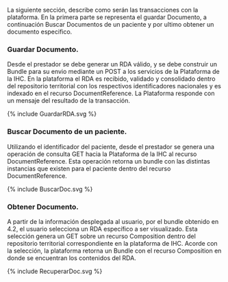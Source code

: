 

La siguiente sección, describe como serán las transacciones con la plataforma. En la primera parte se representa el guardar Documento, a continuación Buscar Documentos de un paciente y por ultimo obtener un documento especifico.

### Guardar Documento.
Desde el prestador se debe generar un RDA válido,  y se debe construir un Bundle para su envio mediante un POST a los servicios de la Plataforma de la IHC.  En la plataforma el RDA es recibido, validado y consolidado dentro del repositorio territorial con los respectivos identificadores nacionales y es indexado en el recurso DocumentReference.  La Plataforma responde con un mensaje del resultado de la transacción. 

<div>
{% include GuardarRDA.svg %}
</div>



### Buscar Documento de un paciente.

Utilizando el identificador del paciente, desde el prestador se genera una operación de consulta GET hacia la Plataforma de la IHC al recurso DocumentReference.  Esta operación retorna un bundle con  las distintas instancias que existen para el paciente dentro del recurso DocumentReference.  

<div>
{% include BuscarDoc.svg %}
</div>



<!-- #### Mandatory Search Parameters:

The following search parameters, search parameter combinations and search parameter [modifiers], [comparators], [chains] and [composites] SHALL be supported.  the  modifiers, comparators, chains and composites that are listed as optional SHOULD be supported:

1. **SHALL** support searching for all medication statements for a patient. The server application represents the medication using either an inline code or a contained or external reference to the Medication resource. using the **[`patient`](SearchParameter-us-core-medicationstatement-patient.html)** search parameter:

    - including optional support for these `_include` parameters: `MedicationStatement:medication`

    `GET [base]/MedicationStatement?patient=[reference]`

    Example:
    
      1. GET [base]/MedicationStatement?patient=14676
      1. GET [base]/MedicationStatement?patient=14676&amp;_include=MedicationStatement:medication

    *Implementation Notes:* Fetches a bundle of all MedicationStatement resources for the specified patient. Mandatory for client to support the _include parameter. Optional for server to support the _include parameter. ([how to search by reference])
 -->
### Obtener Documento. 

A partir de la información desplegada al usuario, por el bundle obtenido en 4.2, el usuario selecciona un RDA específico a ser visualizado.  Esta selección genera un GET sobre un recurso Composition dentro del repositorio territorial correspondiente en la plataforma de IHC. Acorde con la selección, la plataforma retorna un Bundle con el recurso Composition en donde se encuentran los contenidos del RDA.

<div>
{% include RecuperarDoc.svg %}
</div>
